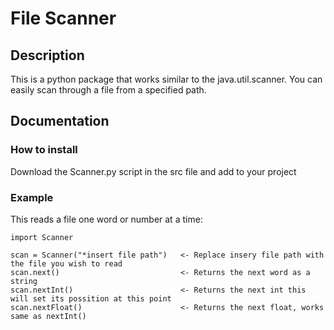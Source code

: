 <body>
<h1>File Scanner</h1>
<p>
<h2>Description</h2>
This is a python package that works similar to the java.util.scanner.
You can easily scan through a file from a specified path.
</p>

<h2>Documentation</h2>
<h3>How to install</h3>
Download the Scanner.py script in the src file and add to your project

<h3>Example</h3>
This reads a file one word or number at a time:

    import Scanner
    
    scan = Scanner("*insert file path")   <- Replace insery file path with the file you wish to read
    scan.next()                           <- Returns the next word as a string
    scan.nextInt()                        <- Returns the next int this will set its possition at this point
    scan.nextFloat()                      <- Returns the next float, works same as nextInt()

</body>
